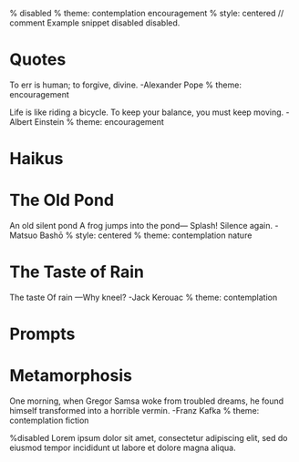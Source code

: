 % disabled
% theme: contemplation encouragement
% style: centered
// comment
Example snippet disabled disabled.

<!--
block comment
-->

# Quotes

To err is human;
to forgive, divine.
-Alexander Pope 
% theme: encouragement

Life is like riding a bicycle.
To keep your balance, you must keep moving.
-Albert Einstein 
% theme: encouragement

# Haikus

# The Old Pond
An old silent pond
A frog jumps into the pond—
Splash! Silence again.
-Matsuo Bashō
% style: centered
% theme: contemplation nature

# The Taste of Rain
The taste
Of rain
—Why kneel?
-Jack Kerouac
% theme: contemplation

# Prompts

# Metamorphosis
One morning, when Gregor Samsa woke from troubled dreams, he found himself transformed into a horrible vermin.
-Franz Kafka
% theme: contemplation fiction

%disabled
Lorem ipsum dolor sit amet,
consectetur adipiscing elit,
sed do eiusmod tempor incididunt
ut labore et dolore magna aliqua.
